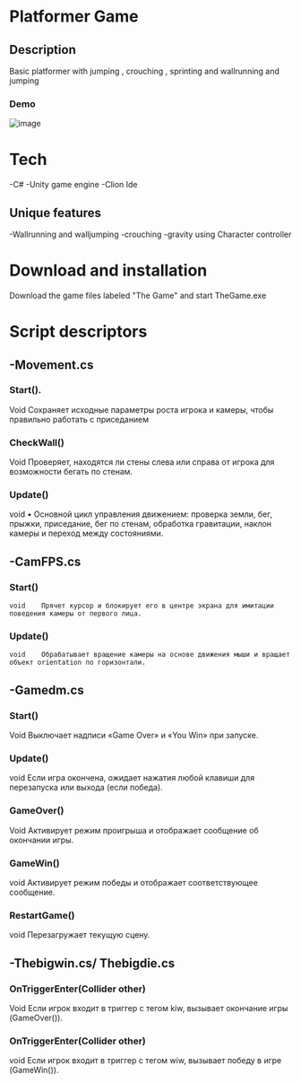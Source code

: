 # Platformer Game
## Description
Basic platformer with jumping , crouching , sprinting and wallrunning and jumping 
### Demo
![image](https://github.com/user-attachments/assets/d2c57d3f-0995-4f00-be94-058a814fb5ea)


# Tech
-C#
-Unity game engine 
-Clion Ide
## Unique features
-Wallrunning and walljumping 
-crouching
-gravity using Character controller
# Download and installation
Download the game files labeled "The Game" and start TheGame.exe
# Script descriptors
## -Movement.cs
### Start().	
Void	Сохраняет исходные параметры роста игрока и камеры, чтобы правильно работать с приседанием
### CheckWall()	
Void	Проверяет, находятся ли стены слева или справа от игрока для возможности бегать по стенам.
### Update()	
 void	•	Основной цикл управления движением: проверка земли, бег, прыжки, приседание, бег по стенам, обработка гравитации, наклон камеры и переход между состояниями.
## -CamFPS.cs
### Start()
	void	Прячет курсор и блокирует его в центре экрана для имитации поведения камеры от первого лица.
### Update()
	void	Обрабатывает вращение камеры на основе движения мыши и вращает объект orientation по горизонтали.
## -Gamedm.cs
### Start()	
Void	Выключает надписи «Game Over» и «You Win» при запуске.
### Update()	
void	Если игра окончена, ожидает нажатия любой клавиши для перезапуска или выхода (если победа).
### GameOver()	
Void	Активирует режим проигрыша и отображает сообщение об окончании игры.
### GameWin()	
void	Активирует режим победы и отображает соответствующее сообщение.
### RestartGame()	
void	Перезагружает текущую сцену.
## -Thebigwin.cs/ Thebigdie.cs
### OnTriggerEnter(Collider other)	
Void	Если игрок входит в триггер с тегом kiw, вызывает окончание игры (GameOver()).
### OnTriggerEnter(Collider other)	
void	Если игрок входит в триггер с тегом wiw, вызывает победу в игре (GameWin()).



